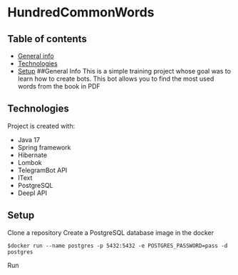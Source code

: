 # HundredCommonWords
## Table of contents
* [General info](#general-info)
* [Technologies](#technologies)
* [Setup](#setup)
##General Info
This is a simple training project whose goal was to learn how to create bots. This bot allows you to find the most used words from the book in PDF

## Technologies
Project is created with:
* Java 17
* Spring framework
* Hibernate
* Lombok
* TelegramBot API
* IText
* PostgreSQL
* Deepl API

## Setup
Clone a repository
Create a PostgreSQL database image in the docker
```
$docker run --name postgres -p 5432:5432 -e POSTGRES_PASSWORD=pass -d postgres
```
Run
